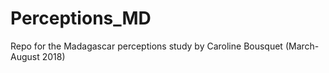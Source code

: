 # Perceptions_MD
Repo for the Madagascar perceptions study by Caroline Bousquet (March-August 2018)
